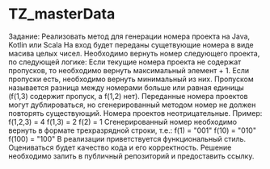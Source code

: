 # TZ_masterData

Задание:
        Реализовать метод для генерации номера проекта на Java, Kotlin или Scala
        На вход будет переданы сущетвующие номера в виде масива целых чисел.
        Необходимо вернуть номер следующего проекта, по следующей логике:
        Если текущие номера проекта не содержат пропусков, то необходимо вернуть максимальный элемент + 1.
        Если пропуски есть, необходимо вернуть минимальный из них.
        Пропуском называется разница между номерами больше или равная единицы (f(1,3) содержит пропуск, а f(1,2) нет).
        Переданные номера проектов могут дублироваться, но сгенерированный методом номер не должен повторять существующий.
        Номера проектов неотрицательные.
        Пример:
        f(1,2,3) = 4
        f(1,3) = 2
        f(2) = 1
        Сгенерированный номер необходимо вернуть в формате трехразрядной строки, т.е.:
        f(1) = "001"
        f(10) = "010"
        f(100) = "100"
        В реализации приветствуется функциональный стиль.
        Оцениваться будет качество кода и его корректность.
        Решение необходимо залить в публичный репозиторий и предоставить ссылку.
